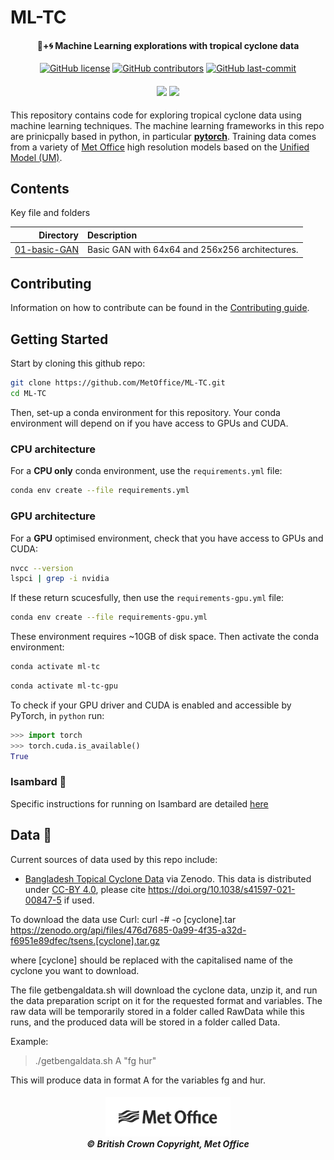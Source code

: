 

# ML-TC



<h4 align="center">
🤖+🌀 Machine Learning explorations with tropical cyclone data
</h4>

<p align="center">
  <a href="https://github.com/MetOffice/ML-TC/LICENSE">
      <img src="https://img.shields.io/github/license/MetOffice/ML-TC.svg?style=flat-square"
          alt="GitHub license" /></a>

  <a href="https://GitHub.com/MetOffice/ML-TC/graphs/contributors/">
       <img src="https://img.shields.io/github/contributors/MetOffice/ML-TC.svg?style=flat-square"
            alt="GitHub contributors" /></a>
  <a href="">
      <img src="https://img.shields.io/github/last-commit/MetOffice/ML-TC?style=flat-square"
          alt="GitHub last-commit" /></a>
</p>

<h4 align="center">
<a href=""><img src="https://img.shields.io/badge/python-3670A0?style=for-the-badge&logo=python&logoColor=ffdd54"/></a> <a href=""><img src="https://img.shields.io/badge/PyTorch-%23EE4C2C.svg?style=for-the-badge&logo=PyTorch&logoColor=white"/></a>
</h4>

This repository contains code for exploring tropical cyclone data using machine learning techniques.  The machine learning frameworks in this repo are prinicpally based in python, in particular **[pytorch](https://pytorch.org/)**.  Training data comes from a variety of [Met Office](https://www.metoffice.gov.uk/) high resolution models based on the [Unified Model (UM)](https://www.metoffice.gov.uk/research/approach/modelling-systems/unified-model/index).

## Contents
Key file and folders

| Directory |Description |
|--:|:---|
| [01-basic-GAN](01-basic-GAN/01-README-basic-GAN.md) | Basic GAN with 64x64 and 256x256 architectures.   |

## Contributing
Information on how to contribute can be found in the [Contributing guide](CONTRIBUTING.md).

## Getting Started
Start by cloning this github repo:

```bash
git clone https://github.com/MetOffice/ML-TC.git
cd ML-TC
```

Then, set-up a conda environment for this repository.  Your conda environment will depend on if you have access to GPUs and CUDA.

### CPU architecture
For a **CPU only** conda environment, use the `requirements.yml` file:

```bash
conda env create --file requirements.yml
```

### GPU architecture
For a **GPU** optimised environment, check that you have access to GPUs and CUDA:

```bash
nvcc --version
lspci | grep -i nvidia
```

If these return scucesfully, then use the `requirements-gpu.yml` file:

```bash
conda env create --file requirements-gpu.yml
```

These environment requires ~10GB of disk space.  Then activate the conda environment:

```bash
conda activate ml-tc
```
```bash
conda activate ml-tc-gpu
```

To check if your GPU driver and CUDA is enabled and accessible by PyTorch, in `python` run:

```python
>>> import torch
>>> torch.cuda.is_available()
True
```

### Isambard :rocket:
Specific instructions for running on Isambard are detailed [here](isambard-getting-started.md)

## Data :floppy_disk:

Current sources of data used by this repo include:

* [Bangladesh Topical Cyclone Data](https://doi.org/10.5281/zenodo.3600201.) via Zenodo. This data is distributed under [CC-BY 4.0](https://creativecommons.org/licenses/by/4.0/), please cite https://doi.org/10.1038/s41597-021-00847-5 if used.

To download the data use Curl:
curl -# -o [cyclone].tar https://zenodo.org/api/files/476d7685-0a99-4f35-a32d-f6951e89dfec/tsens.[cyclone].tar.gz

where [cyclone] should be replaced with the capitalised name of the cyclone you want to download. 

The file getbengaldata.sh will download the cyclone data, unzip it, and run the data preparation script on it for the requested format and variables. The raw data will be temporarily stored in a folder called RawData while this runs, and the produced data will be stored in a folder called Data.

Example:

> ./getbengaldata.sh A "fg hur"

This will produce data in format A for the variables fg and hur.

<h5 align="center">
<img src="etc/MO_MASTER_black_mono_for_light_backg_RBG.png" width="200" alt="Met Office"> <br>
&copy; British Crown Copyright, Met Office
</h5>
